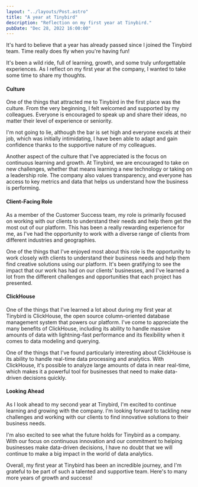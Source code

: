 ```yaml
---
layout: "../layouts/Post.astro"
title: "A year at Tinybird"
description: "Reflection on my first year at Tinybird."
pubDate: "Dec 28, 2022 16:00:00"
---
```


It's hard to believe that a year has already passed since I joined the Tinybird team. Time really does fly when you're having fun!

It's been a wild ride, full of learning, growth, and some truly unforgettable experiences. As I reflect on my first year at the company, I wanted to take some time to share my thoughts.

#### Culture

One of the things that attracted me to Tinybird in the first place was the culture. From the very beginning, I felt welcomed and supported by my colleagues. Everyone is encouraged to speak up and share their ideas, no matter their level of experience or seniority.

I'm not going to lie, although the bar is set high and everyone excels at their job, which was initially intimidating, I have been able to adapt and gain confidence thanks to the supportive nature of my colleagues.

Another aspect of the culture that I've appreciated is the focus on continuous learning and growth. At Tinybird, we are encouraged to take on new challenges, whether that means learning a new technology or taking on a leadership role. The company also values transparency, and everyone has access to key metrics and data that helps us understand how the business is performing.

#### Client-Facing Role

As a member of the Customer Success team, my role is primarily focused on working with our clients to understand their needs and help them get the most out of our platform. This has been a really rewarding experience for me, as I've had the opportunity to work with a diverse range of clients from different industries and geographies.

One of the things that I've enjoyed most about this role is the opportunity to work closely with clients to understand their business needs and help them find creative solutions using our platform. It's been gratifying to see the impact that our work has had on our clients' businesses, and I've learned a lot from the different challenges and opportunities that each project has presented.

#### ClickHouse

One of the things that I've learned a lot about during my first year at Tinybird is ClickHouse, the open source column-oriented database management system that powers our platform. I've come to appreciate the many benefits of ClickHouse, including its ability to handle massive amounts of data with lightning-fast performance and its flexibility when it comes to data modeling and querying.

One of the things that I've found particularly interesting about ClickHouse is its ability to handle real-time data processing and analytics. With ClickHouse, it's possible to analyze large amounts of data in near real-time, which makes it a powerful tool for businesses that need to make data-driven decisions quickly.

#### Looking Ahead

As I look ahead to my second year at Tinybird, I'm excited to continue learning and growing with the company. I'm looking forward to tackling new challenges and working with our clients to find innovative solutions to their business needs.

I'm also excited to see what the future holds for Tinybird as a company. With our focus on continuous innovation and our commitment to helping businesses make data-driven decisions, I have no doubt that we will continue to make a big impact in the world of data analytics.

Overall, my first year at Tinybird has been an incredible journey, and I'm grateful to be part of such a talented and supportive team. Here's to many more years of growth and success!